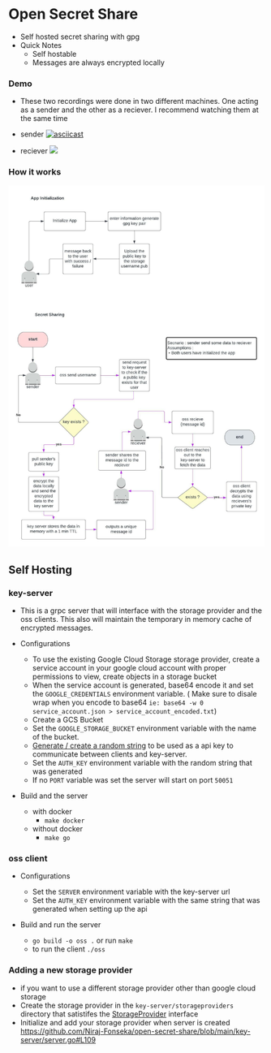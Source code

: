 # Open Secret Share 

- Self hosted secret sharing with gpg
- Quick Notes
    - Self hostable 
    - Messages are always encrypted locally

### Demo 
- These two recordings were done in two different machines. One acting as a sender and the other as a reciever. I recommend watching them at the same time
- sender
[![asciicast](https://asciinema.org/a/I00W8DlDuSyAO8InKItwD8Bbh.svg)](https://asciinema.org/a/I00W8DlDuSyAO8InKItwD8Bbh)

- reciever 
<a href="https://asciinema.org/a/I00W8DlDuSyAO8InKItwD8Bbh" target="_blank"><img src="https://asciinema.org/a/I00W8DlDuSyAO8InKItwD8Bbh.svg" /></a>

### How it works

![arch diagram](./docs/OSS.jpeg)


## Self Hosting

### key-server 

- This is a grpc server that will interface with the storage provider and the oss clients. This also will maintain the temporary in memory cache of encrypted messages.

- Configurations
    - To use the existing Google Cloud Storage storage provider, create a service account in your google cloud account with proper permissions to view, create objects in a storage bucket
    - When the service account is generated, base64 encode it and set the `GOOGLE_CREDENTIALS` environment variable. ( Make sure to disale wrap when you encode to base64 `ie: base64 -w 0 service_account.json > service_account_encoded.txt`)
    - Create a GCS Bucket
    - Set the `GOOGLE_STORAGE_BUCKET` environment variable with the name of the bucket.
    - [Generate / create a random string](https://generate-random.org/api-key-generator) to be used as a api key to communicate between clients and key-server.
    - Set the `AUTH_KEY` environment variable with the random string that was generated 
    - If no `PORT` variable was set the server will start on port `50051`

- Build and the server
    - with docker 
        - `make docker`
    - without docker 
        - `make go`

### oss client
- Configurations
    - Set the `SERVER` environment variable with the key-server url
    - Set the `AUTH_KEY` environment variable with the same string that was generated when setting up the api

- Build and run the server 
    - `go build -o oss .` or run `make`
    -  to run the client `./oss` 

### Adding a new storage provider 

- if you want to use a different storage provider other than google cloud storage
- Create the storage provider in the `key-server/storageproviders` directory that satistifes the [StorageProvider](https://github.com/Niraj-Fonseka/open-secret-share/blob/main/key-server/storageproviders/storage.go#L3) interface
- Initialize and add your storage provider when server is created https://github.com/Niraj-Fonseka/open-secret-share/blob/main/key-server/server.go#L109

